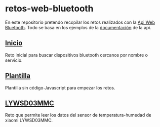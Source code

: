 # retos-web-bluetooth
En este repositorio pretendo recopilar los retos realizados con la [Api Web Bluetooth](https://web.dev/i18n/es/bluetooth/). Todo se basa en los ejemplos de la [documentación](https://googlechrome.github.io/samples/web-bluetooth/) de la api. 

## [Inicio](https://moisesfa.github.io/retos-web-bluetooth/web-bluetooth-ini.html)
Reto inicial para buscar dispositivos bluetooth cercanos por nombre o servicio.

## [Plantilla](https://moisesfa.github.io/retos-web-bluetooth/web-bluetooth-plantilla.html)
Plantilla sin código Javascript para empezar los retos.

## [LYWSD03MMC](https://moisesfa.github.io/retos-web-bluetooth/web-bluetooth-lywsd03mmc.html)
Reto que permite leer los datos del sensor de temperatura-humedad de xiaomi LYWSD03MMC.

